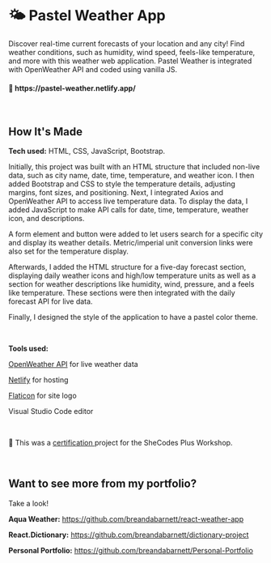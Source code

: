 # 🌤️ Pastel Weather App
Discover real-time current forecasts of your location and any city! Find weather conditions, such as humidity, wind speed, feels-like temperature, and more with this weather web application. Pastel Weather is integrated with OpenWeather API and coded using vanilla JS.

<h4>🔗 https://pastel-weather.netlify.app/</h4>


<br />

## How It's Made

**Tech used:** HTML, CSS, JavaScript, Bootstrap.
<p>
  Initially, this project was built with an HTML structure that included non-live data, such as city name, date, time, temperature, and weather icon. I then added Bootstrap and CSS to style the temperature details, adjusting margins, font sizes, and positioning. Next, I integrated Axios and OpenWeather API to access live temperature data. To display the data, I added JavaScript to make API calls for date, time, temperature, weather icon, and descriptions.

A form element and button were added to let users search for a specific city and display its weather details. Metric/imperial unit conversion links were also set for the temperature display.

Afterwards, I added the HTML structure for a five-day forecast section, displaying daily weather icons and high/low temperature units as well as a section for weather descriptions like humidity, wind, pressure, and a feels like temperature. These sections were then integrated with the daily forecast API for live data.

Finally, I designed the style of the application to have a pastel color theme.
</p>
<br />

**Tools used:**
<p>

[OpenWeather API](https://openweathermap.org/) for live weather data

[Netlify](https://netlify.com/) for hosting

[Flaticon](https://www.flaticon.com/) for site logo

Visual Studio Code editor
</p>

<br />

<p>
 🏅 This was a 
  <a href="https://www.shecodes.io/graduates/39418-breanda-barnett"> certification </a> project for the SheCodes Plus Workshop.
</p>
<br />

## Want to see more from my portfolio?
Take a look!

**Aqua Weather:** https://github.com/breandabarnett/react-weather-app

**React.Dictionary:** https://github.com/breandabarnett/dictionary-project

**Personal Portfolio:** https://github.com/breandabarnett/Personal-Portfolio
